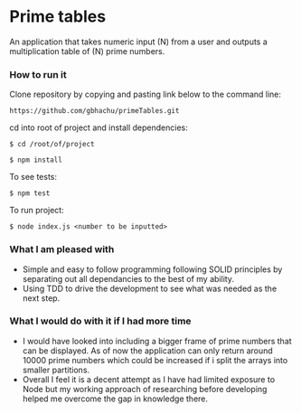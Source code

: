 # Prime tables
An application that takes numeric input (N) from a user and outputs a multiplication table of (N) prime numbers.

### How to run it
Clone repository by copying and pasting link below to the command line:
```
https://github.com/gbhachu/primeTables.git
```
cd into root of project and install dependencies:
```
$ cd /root/of/project
```
```
$ npm install
```
To see tests:
```
$ npm test
```
To run project:
```
$ node index.js <number to be inputted>
```
### What I am pleased with
- Simple and easy to follow programming following SOLID principles by separating out all dependancies to the best of my ability.
- Using TDD to drive the development to see what was needed as the next step.

### What I would do with it if I had more time
- I would have looked into including a bigger frame of prime numbers that can be displayed. As of now the application can only return around 10000 prime numbers which could be increased if i split the arrays into smaller partitions.
- Overall I feel it is a decent attempt as I have had limited exposure to Node but my working approach of researching before developing helped me overcome the gap in knowledge there.
